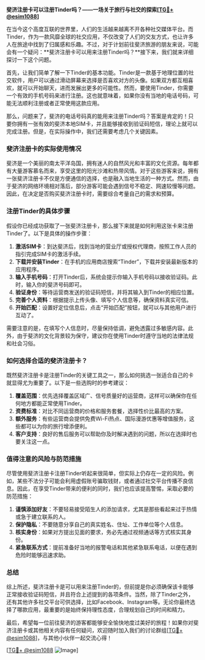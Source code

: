 **斐济注册卡可以注册Tinder吗？——一场关于旅行与社交的探索[[TG💪+ @esim1088](https://t.me/s/esim1088)]**

在当今这个高度互联的世界里，人们的生活越来越离不开各种社交媒体平台。而Tinder，作为一款风靡全球的社交应用，不仅改变了人们的交友方式，也让许多人在旅途中找到了归属感和乐趣。不过，对于计划前往斐济旅游的朋友来说，可能会有一个疑问：**斐济注册卡可以用来注册Tinder吗？**接下来，我们就来详细探讨一下这个问题。

首先，让我们简单了解一下Tinder的基本功能。Tinder是一款基于地理位置的社交软件，用户可以通过滑动屏幕来选择是否喜欢对方的头像。如果双方都互相喜欢，就可以开始聊天，进而发展出更多的可能性。然而，要使用Tinder，你需要一个有效的手机号码来进行注册。这也就意味着，如果你没有当地的电话号码，可能无法顺利注册或者正常使用这款应用。

那么，问题来了，斐济的电话号码真的能用来注册Tinder吗？答案是肯定的！只要你拥有一张有效的斐济本地SIM卡，并且能够接收到验证码短信，理论上就可以完成注册。但是，在实际操作中，我们还需要考虑几个关键因素。

### 斐济注册卡的实际使用情况

斐济是一个美丽的南太平洋岛国，拥有迷人的自然风光和丰富的文化资源。每年都有大量游客慕名而来，享受这里的阳光沙滩和热带风情。对于这些游客来说，拥有一张斐济注册卡不仅是方便通信的选择，也是融入当地生活的一种方式。然而，由于斐济的网络环境相对落后，部分游客可能会遇到信号不稳定、网速较慢等问题。因此，在决定是否购买斐济注册卡时，需要综合考量自己的需求和预算。

### 注册Tinder的具体步骤

假设你已经成功获取了一张斐济注册卡，那么接下来就是如何利用这张卡来注册Tinder了。以下是具体的操作步骤：

1. **激活SIM卡**：到达斐济后，找到当地的营业厅或授权代理商，按照工作人员的指引完成SIM卡的激活手续。
2. **下载并安装Tinder**：在手机的应用商店搜索“Tinder”，下载并安装最新版本的应用程序。
3. **输入手机号码**：打开Tinder后，系统会提示你输入手机号码以接收验证码。此时，输入你的斐济号码即可。
4. **验证身份**：等待运营商发送的验证码短信，并将其输入到Tinder的相应位置。
5. **完善个人资料**：根据提示上传头像、填写个人信息等，确保资料真实可信。
6. **开始匹配**：设置好定位信息后，点击“开始匹配”按钮，就可以与其他用户进行互动了。

需要注意的是，在填写个人信息时，尽量保持低调，避免透露过多敏感内容。此外，由于斐济的文化背景较为保守，建议你在使用Tinder时遵守当地的法律法规和社会习俗。

### 如何选择合适的斐济注册卡？

既然斐济注册卡是注册Tinder的关键工具之一，那么如何挑选一张适合自己的卡就显得尤为重要了。以下是一些选购时的参考建议：

1. **覆盖范围**：优先选择覆盖区域广、信号质量好的运营商，这样可以确保你在任何地方都能正常使用Tinder。
2. **资费标准**：对比不同运营商的价格和服务套餐，选择性价比最高的方案。
3. **额外服务**：有些运营商会提供免费Wi-Fi热点、国际漫游优惠等增值服务，这些都可以为你的旅行增添便利。
4. **客户支持**：良好的售后服务可以帮助你及时解决遇到的问题，所以在选择时也要关注这一点。

### 值得注意的风险与防范措施

尽管使用斐济注册卡注册Tinder听起来很简单，但实际上仍存在一定的风险。例如，某些不法分子可能会利用虚假账号骗取钱财，或者通过社交平台传播不良信息。因此，在享受Tinder带来的便利的同时，我们也应该提高警惕，采取必要的防范措施：

1. **谨慎添加好友**：不要轻易接受陌生人的添加请求，尤其是那些看起来过于热情或急于建立联系的人。
2. **保护隐私**：不要随意分享自己的真实姓名、住址、工作单位等个人信息。
3. **核实身份**：如果对方提出见面的要求，务必先通过视频通话等方式核实其身份。
4. **紧急联系方式**：提前准备好当地的报警电话和其他紧急联系电话，以便在遇到危险时能够迅速求助。

### 总结

综上所述，斐济注册卡是可以用来注册Tinder的，但前提是你必须确保该卡能够正常接收验证码短信，并且符合上述提到的各项条件。当然，除了Tinder之外，还有其他许多社交平台可供选择，比如Facebook、Instagram等。无论你最终选择了哪款应用，最重要的是始终保持理性态度，合理规划自己的时间和精力。

最后，希望每一位前往斐济的游客都能够安全愉快地度过美好的旅程！如果你对斐济注册卡或其他相关内容有任何疑问，欢迎随时加入我们的讨论群组[[TG💪+ @esim1088](https://t.me/s/esim1088)]，与其他小伙伴一起交流心得！

[[TG💪+ @esim1088](https://t.me/s/esim1088) ![Image](https://i.postimg.cc/4NQfJmqS/Snipaste-2025-05-13-00-14-12.png)]